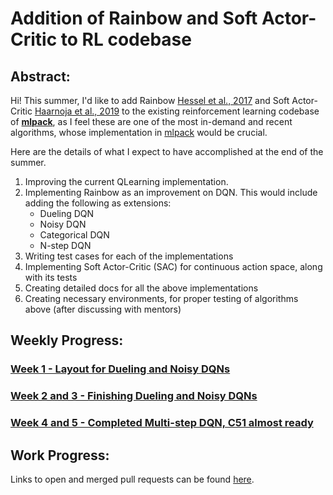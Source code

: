 # Addition of Rainbow and Soft Actor-Critic to RL codebase

## Abstract:
Hi! This summer, I'd like to add Rainbow [Hessel et al., 2017](https://arxiv.org/abs/1710.02298) and Soft Actor-Critic [Haarnoja et al., 2019](https://arxiv.org/abs/1812.05905) to the existing reinforcement learning codebase of **[mlpack](http://mlpack.org/)**, as I feel these are one of the most in-demand and recent algorithms, whose implementation in [mlpack](http://mlpack.org/) would be crucial.

Here are the details of what I expect to have accomplished at the end of the summer.

1. Improving the current QLearning implementation.
2. Implementing Rainbow as an improvement on DQN. This would include adding the following as extensions:
    - Dueling DQN
    - Noisy DQN
    - Categorical DQN
    - N-step DQN
3. Writing test cases for each of the implementations
4. Implementing Soft Actor-Critic (SAC) for continuous action space, along with its tests
5. Creating detailed docs for all the above implementations
6. Creating necessary environments, for proper testing of algorithms above (after discussing with mentors)


## Weekly Progress:
### [Week 1  - Layout for Dueling and Noisy DQNs](week-01/week-01.md)
### [Week 2 and 3  - Finishing Dueling and Noisy DQNs](week-02-and-03/week-02-and-03.md)
### [Week 4 and 5  - Completed Multi-step DQN, C51 almost ready](week-04-and-05/week-04-and-05.md) 

## Work Progress:
Links to open and merged pull requests can be found [here](PRs.md).